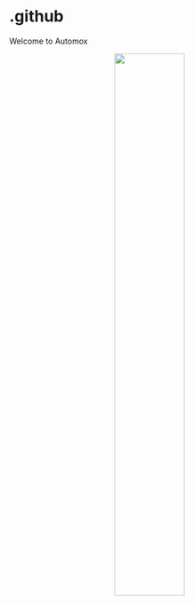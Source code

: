 # .github
Welcome to Automox
<p align="center">
  <img height="50%" width="auto" src ="[visitors](https://visitor-badge.glitch.me/badge?page_id=automox.github)&show_icons=true&count_private=true&theme=darcula&hide_border=true&hide=issues,contribs&bg_color=00000000">
</p>
